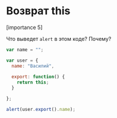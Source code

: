 # Возврат this

[importance 5]

Что выведет `alert` в этом коде? Почему?

```js
var name = "";

var user = {
  name: "Василий",
        
  export: function() {        
    return this;
  }

};  

alert(user.export().name);
```

